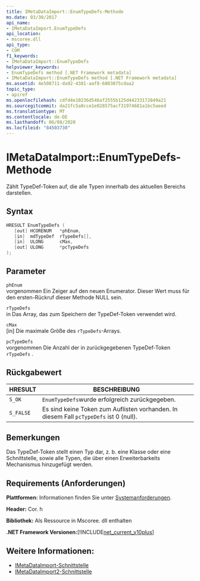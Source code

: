 ```yaml
---
title: IMetaDataImport::EnumTypeDefs-Methode
ms.date: 03/30/2017
api_name:
- IMetaDataImport.EnumTypeDefs
api_location:
- mscoree.dll
api_type:
- COM
f1_keywords:
- IMetaDataImport::EnumTypeDefs
helpviewer_keywords:
- EnumTypeDefs method [.NET Framework metadata]
- IMetaDataImport::EnumTypeDefs method [.NET Framework metadata]
ms.assetid: 4e508711-da92-4381-aaf8-6803075cdaa2
topic_type:
- apiref
ms.openlocfilehash: cdfd4e10236d546af2555b125d44233172849a21
ms.sourcegitcommit: da21fc5a8cce1e028575acf31974681a1bc5aeed
ms.translationtype: MT
ms.contentlocale: de-DE
ms.lasthandoff: 06/08/2020
ms.locfileid: "84503730"
---
```

# <a name="imetadataimportenumtypedefs-method"></a>IMetaDataImport::EnumTypeDefs-Methode
Zählt TypeDef-Token auf, die alle Typen innerhalb des aktuellen Bereichs darstellen.  
  
## <a name="syntax"></a>Syntax  
  
```cpp  
HRESULT EnumTypeDefs (  
   [out] HCORENUM   *phEnum,
   [in]  mdTypeDef  rTypeDefs[],  
   [in]  ULONG      cMax,
   [out] ULONG      *pcTypeDefs  
);  
```  
  
## <a name="parameters"></a>Parameter  
 `phEnum`  
 vorgenommen Ein Zeiger auf den neuen Enumerator. Dieser Wert muss für den ersten-Rückruf dieser Methode NULL sein.  
  
 `rTypeDefs`  
 in Das Array, das zum Speichern der TypeDef-Token verwendet wird.  
  
 `cMax`  
 [in] Die maximale Größe des `rTypeDefs`-Arrays.  
  
 `pcTypeDefs`  
 vorgenommen Die Anzahl der in zurückgegebenen TypeDef-Token `rTypeDefs` .  
  
## <a name="return-value"></a>Rückgabewert  
  
|HRESULT|BESCHREIBUNG|  
|-------------|-----------------|  
|`S_OK`|`EnumTypeDefs`wurde erfolgreich zurückgegeben.|  
|`S_FALSE`|Es sind keine Token zum Auflisten vorhanden. In diesem Fall `pcTypeDefs` ist 0 (null).|  
  
## <a name="remarks"></a>Bemerkungen  
 Das TypeDef-Token stellt einen Typ dar, z. b. eine Klasse oder eine Schnittstelle, sowie alle Typen, die über einen Erweiterbarkeits Mechanismus hinzugefügt werden.  
  
## <a name="requirements"></a>Requirements (Anforderungen)  
 **Plattformen:** Informationen finden Sie unter [Systemanforderungen](../../get-started/system-requirements.md).  
  
 **Header:** Cor. h  
  
 **Bibliothek:** Als Ressource in Mscoree. dll enthalten  
  
 **.NET Framework Versionen:**[!INCLUDE[net_current_v10plus](../../../../includes/net-current-v10plus-md.md)]  
  
## <a name="see-also"></a>Weitere Informationen:

- [IMetaDataImport-Schnittstelle](imetadataimport-interface.md)
- [IMetaDataImport2-Schnittstelle](imetadataimport2-interface.md)
